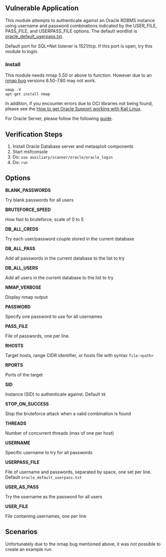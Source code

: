 ## Vulnerable Application

This module attempts to authenticate against an Oracle RDBMS instance using username and password
combinations indicated by the USER_FILE, PASS_FILE, and USERPASS_FILE options. The default wordlist
is [oracle_default_userpass.txt](https://github.com/rapid7/metasploit-framework/blob/master/data/wordlists/oracle_default_userpass.txt).

Default port for SQL*Net listener is 1521/tcp. If this port is open, try this module to login.

### Install

This module needs nmap 5.50 or above to function.  However due to an [nmap bug](https://github.com/nmap/nmap/issues/1475) versions
6.50-7.80 may not work.

```
nmap -V
apt-get install nmap
```

In addition, if you encounter errors due to OCI libraries not being found, please see the
[How to get Oracle Support working with Kali Linux](https://github.com/rapid7/metasploit-framework/wiki/How-to-get-Oracle-Support-working-with-Kali-Linux).

For Oracle Server, please follow the following
[guide](https://tutorialforlinux.com/2019/09/17/how-to-install-oracle-12c-r2-database-on-ubuntu-18-04-bionic-64-bit-easy-guide/).

## Verification Steps

  1. Install Oracle Database server and metasploit components
  2. Start msfconsole
  3. Do: ```use auxiliary/scanner/oracle/oracle_login```
  4. Do: ```run```

## Options

  **BLANK_PASSWORDS**

  Try blank passwords for all users

  **BRUTEFORCE_SPEED**

  How fast to bruteforce, scale of 0 to 5

  **DB_ALL_CREDS**

  Try each user/password couple stored in the current database

  **DB_ALL_PASS**

  Add all passwords in the current database to the list to try

  **DB_ALL_USERS**

  Add all users in the current database to the list to try

  **NMAP_VERBOSE**

  Display nmap output

  **PASSWORD**

  Specify one password to use for all usernames

  **PASS_FILE**

  File of passwords, one per line.

  **RHOSTS**

  Target hosts, range CIDR identifier, or hosts file with syntax `file:<path>`

  **RPORTS**

  Ports of the target

  **SID**

  Instance (SID) to authenticate against. Default `XE`

  **STOP_ON_SUCCESS**

  Stop the bruteforce attack when a valid combination is found

  **THREADS**

  Number of concurrent threads (max of one per host)

  **USERNAME**

  Specific username to try for all passwords

  **USERPASS_FILE**

  File of username and passwords, separated by space, one set per line. Default `oracle_default_userpass.txt`

  **USER_AS_PASS**

  Try the username as the password for all users

  **USER_FILE**

  File containing usernames, one per line

## Scenarios

Unfortunately due to the nmap bug mentioned above, it was not possible to create an example run.
